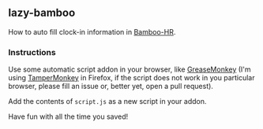 
## lazy-bamboo

How to auto fill clock-in information in [Bamboo-HR](https://bamboohr.com).

### Instructions

Use some automatic script addon in your browser, like [GreaseMonkey](https://www.greasespot.net/) (I'm using [TamperMonkey](https://www.tampermonkey.net/) in Firefox, if the script does not work in you particular browser, please fill an issue or, better yet, open a pull request).

Add the contents of `script.js` as a new script in your addon.

Have fun with all the time you saved!
